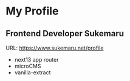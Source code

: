 # My Profile

## Frontend Developer Sukemaru

URL: https://www.sukemaru.net/profile

- next13 app router
- microCMS
- vanilla-extract
